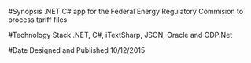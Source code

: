 #Synopsis
.NET C# app for the Federal Energy Regulatory Commision to process tariff files.

#Technology Stack
.NET, C#, iTextSharp, JSON, Oracle and ODP.Net

#Date Designed and Published
10/12/2015
